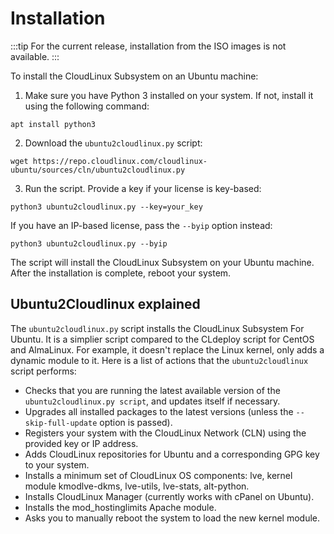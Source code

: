# Installation

:::tip
For the current release, installation from the ISO images is not available.
:::

To install the CloudLinux Subsystem on an Ubuntu machine:

1. Make sure you have Python 3 installed on your system. If not, install it using the following command:

```shell
apt install python3
```

2. Download the `ubuntu2cloudlinux.py` script:

```shell
wget https://repo.cloudlinux.com/cloudlinux-ubuntu/sources/cln/ubuntu2cloudlinux.py
```

3. Run the script. Provide a key if your license is key-based:

```shell
python3 ubuntu2cloudlinux.py --key=your_key
```

If you have an IP-based license, pass the `--byip` option instead:

```shell
python3 ubuntu2cloudlinux.py --byip
```

The script will install the CloudLinux Subsystem on your Ubuntu machine. After the installation is complete, reboot your system.

## Ubuntu2Cloudlinux explained

The `ubuntu2cloudlinux.py` script installs the CloudLinux Subsystem For Ubuntu.
It is a simplier script compared to the CLdeploy script for CentOS and AlmaLinux. For example, it doesn't replace the Linux kernel, only adds a dynamic module to it.
Here is a list of actions that the `ubuntu2cloudlinux` script performs:

* Checks that you are running the latest available version of the `ubuntu2cloudlinux.py script`, and updates itself if necessary.
* Upgrades all installed packages to the latest versions (unless the `--skip-full-update` option is passed).
* Registers your system with the CloudLinux Network (CLN) using the provided key or IP address.
* Adds CloudLinux repositories for Ubuntu and a corresponding GPG key to your system.
* Installs a minimum set of CloudLinux OS components: lve, kernel module kmodlve-dkms, lve-utils, lve-stats, alt-python.
* Installs CloudLinux Manager (currently works with cPanel on Ubuntu).
* Installs the mod_hostinglimits Apache module.
* Asks you to manually reboot the system to load the new kernel module.
